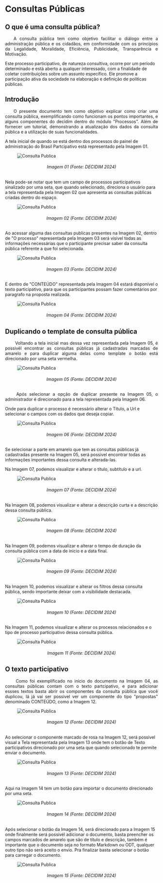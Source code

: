 # Consultas Públicas

## O que é uma consulta pública?
<p align="justify">
&emsp;&emsp;A consulta pública tem como objetivo facilitar o diálogo entre a administração pública e os cidadãos, em conformidade com os princípios da Legalidade, Moralidade, Eficiência, Publicidade, Transparência e Motivação.
</p>  Este processo participativo, de natureza consultiva, ocorre por um período determinado e está aberto a qualquer interessado, com a finalidade de coletar contribuições sobre um assunto específico. Ele promove a participação ativa da sociedade na elaboração e definição de políticas públicas. 

## Introdução
<p align="justify">
&emsp;&emsp;O presente documento tem como objetivo explicar como criar uma consulta pública, exemplificando como funcionam os pontos importantes, e alguns componentes do decidim dentro do módulo "Processos". Além de fornecer um tutorial, demonstrando a atualização dos dados da consulta pública e a utilização de suas funcionalidades.
</p>  
A tela inicial de quando se está dentro dos processos do painel de administração do Brasil Partcipativo está representado pela Imagem 01.

<figure markdown>
<img src= "https://gitlab.com/lappis-unb/decidimbr/documentacao/-/raw/main/docs/assetsTutoriais/consultaspublicas/tela%20inical.png?ref_type=heads" alt="Consulta Publica" style="float: none; margin: auto"> 
</figure>
<p align="justify">
<h6 align = "center">Imagem 01 (Fonte: DECIDIM 2024)
</p></h6>

Nela pode-se notar que tem um campo de processos participativos sinalizado por uma seta, que quando selecionado, direciona o usuário para a tela representada pela Imagem 02 que apresenta as consultas públicas criadas dentro do espaço.

<figure markdown>
<img src= "https://gitlab.com/lappis-unb/decidimbr/documentacao/-/raw/main/docs/assetsTutoriais/consultaspublicas/processos%20participativos%20-%20destacados.png?ref_type=heads" alt="Consulta Publica" style="float: none; margin: auto"> 
</figure>
<p align="justify">
<h6 align = "center">Imagem 02 (Fonte: DECIDIM 2024)
</p></h6>

Ao acessar alguma das consultas publicas presentes na Imagem 02, dentro de "O processo" representada pela Imagem 03 será visivel todas as informações necessárias que o participante precisar saber da consulta pública referente a que foi selecionada.

<figure markdown>
<img src= "https://gitlab.com/lappis-unb/decidimbr/documentacao/-/raw/main/docs/assetsTutoriais/consultaspublicas/tela%20processo.png?ref_type=heads" alt="Consulta Publica" style="float: none; margin: auto"> 
</figure>
<p align="justify">
<h6 align = "center">Imagem 03 (Fonte: DECIDIM 2024)
</p></h6>

E dentro de "CONTEÚDO" representada pela Imagem 04 estará disponível o texto participativo, para que os participantes possam fazer comentários por paragrafo na proposta realizada.

<figure markdown>
<img src= "https://gitlab.com/lappis-unb/decidimbr/documentacao/-/raw/main/docs/assetsTutoriais/consultaspublicas/tela%20conteudo.png?ref_type=heads" alt="Consulta Publica" style="float: none; margin: auto"> 
</figure>
<p align="justify">
<h6 align = "center">Imagem 04 (Fonte: DECIDIM 2024)
</p></h6>

## Duplicando o template de consulta pública
<p align="justify">
&emsp;&emsp; Voltando a tela inicial mas dessa vez representada pela Imagem 05, é possivél encontrar as consultas públicas já cadastradas marcadas de amarelo e para duplicar alguma delas como template o botão está direcionado por uma seta vermelha.
</p>  

<figure markdown>
<img src= "https://gitlab.com/lappis-unb/decidimbr/documentacao/-/raw/main/docs/assetsTutoriais/consultaspublicas/tela%20inical%20-%20consultas%20publicas.png?ref_type=heads" alt="Consulta Publica" style="float: none; margin: auto"> 
</figure>
<p align="justify">
<h6 align = "center">Imagem 05 (Fonte: DECIDIM 2024)
</p></h6>

<p align="justify">
&emsp;&emsp; Após selecionar a opção de duplicar presente na Imagem 05, o administrador é direcionado para a tela representada pela Imagem 06.
</p>  
Onde para duplicar o processo é necessário alterar o Título, a Url e selecionar o campos com os dados que deseja copiar.

<figure markdown>
<img src= "https://gitlab.com/lappis-unb/decidimbr/documentacao/-/raw/main/docs/assetsTutoriais/consultaspublicas/duplicar.png?ref_type=heads" alt="Consulta Publica" style="float: none; margin: auto"> 
</figure>
<p align="justify">
<h6 align = "center">Imagem 06 (Fonte: DECIDIM 2024)
</p></h6>

Se selecionar a parte em amarelo que tem as consultas públicas já cadastradas presente na Imagem 05, será possivel encontrar todas as informações importantes dessa consulta e alterada-las.

Na Imagem 07, podemos visualizar e alterar o título, subtítulo e a url.

<figure markdown>
<img src= "https://gitlab.com/lappis-unb/decidimbr/documentacao/-/raw/main/docs/assetsTutoriais/consultaspublicas/alterar%20infos%20pt1.png?ref_type=heads" alt="Consulta Publica" style="float: none; margin: auto"> 
</figure>
<p align="justify">
<h6 align = "center">Imagem 07 (Fonte: DECIDIM 2024)
</p></h6>

Na Imagem 08, podemos visualizar e alterar a descrição curta e a descrição dessa consulta pública.

<figure markdown>
<img src= "https://gitlab.com/lappis-unb/decidimbr/documentacao/-/raw/main/docs/assetsTutoriais/consultaspublicas/alterar%20infos%20pt2.png?ref_type=heads" alt="Consulta Publica" style="float: none; margin: auto"> 
</figure>
<p align="justify">
<h6 align = "center">Imagem 08 (Fonte: DECIDIM 2024)
</p></h6>

Na Imagem 09, podemos visualizar e alterar o tempo de duração da consulta pública com a data de inicio e a data final.

<figure markdown>
<img src= "https://gitlab.com/lappis-unb/decidimbr/documentacao/-/raw/main/docs/assetsTutoriais/consultaspublicas/alterar%20infos%20pt3.png?ref_type=heads" alt="Consulta Publica" style="float: none; margin: auto"> 
</figure>
<p align="justify">
<h6 align = "center">Imagem 09 (Fonte: DECIDIM 2024)
</p></h6>

Na Imagem 10, podemos visualizar e alterar os filtros dessa consulta pública, sendo importante deixar com a visibilidade destacada.

<figure markdown>
<img src= "https://gitlab.com/lappis-unb/decidimbr/documentacao/-/raw/main/docs/assetsTutoriais/consultaspublicas/alterar%20infos%20pt4.png?ref_type=heads" alt="Consulta Publica" style="float: none; margin: auto"> 
</figure>
<p align="justify">
<h6 align = "center">Imagem 10 (Fonte: DECIDIM 2024)
</p></h6>

Na Imagem 11, podemos visualizar e alterar os procesos relacionados e o tipo de  processo participativo dessa consulta pública.

<figure markdown>
<img src= "https://gitlab.com/lappis-unb/decidimbr/documentacao/-/raw/main/docs/assetsTutoriais/consultaspublicas/alterar%20infos%20pt5.png?ref_type=heads" alt="Consulta Publica" style="float: none; margin: auto"> 
</figure>
<p align="justify">
<h6 align = "center">Imagem 11 (Fonte: DECIDIM 2024)
</p></h6>

## O texto participativo
<p align="justify">
&emsp;&emsp; Como foi exemplificado no inicio do documento na Imagem 04, as consultas públicas contam com o texto partcipativo, e para adicionar essses textos basta abrir os componentes da consulta pública que você duplicou, lá já vai ser possivel ver um componente do tipo "propostas" denominado CONTEÚDO, como a Imagem 12.
</p>  

<figure markdown>
<img src= "https://gitlab.com/lappis-unb/decidimbr/documentacao/-/raw/main/docs/assetsTutoriais/consultaspublicas/componentes.png?ref_type=heads" alt="Consulta Publica" style="float: none; margin: auto"> 
</figure>
<p align="justify">
<h6 align = "center">Imagem 12 (Fonte: DECIDIM 2024)
</p></h6>

Ao selecionar o componente marcado de rosa na Imagem 12, será possivel visual a Tela representada pela Imagem 13 onde tem o botão de Texto participativos direcionado por uma seta que quando selecionado te permite enviar o documento.

<figure markdown>
<img src= "https://gitlab.com/lappis-unb/decidimbr/documentacao/-/raw/main/docs/assetsTutoriais/consultaspublicas/add%20texto%20participativo%20pt1.png?ref_type=heads" alt="Consulta Publica" style="float: none; margin: auto"> 
</figure>
<p align="justify">
<h6 align = "center">Imagem 13 (Fonte: DECIDIM 2024)
</p></h6>

Aqui na Imagem 14 tem um botão para importar o documento direcionado por uma seta. 

<figure markdown>
<img src= "https://gitlab.com/lappis-unb/decidimbr/documentacao/-/raw/main/docs/assetsTutoriais/consultaspublicas/add%20texto%20participativo%20pt2.png?ref_type=heads" alt="Consulta Publica" style="float: none; margin: auto"> 
</figure>
<p align="justify">
<h6 align = "center">Imagem 14 (Fonte: DECIDIM 2024)
</p></h6>

Após selecionar o botão da Imagem 14, será direcionado para a Imagem 15 onde finalmente será possivél adicionar o documento, basta preencher os campos marcados de amarelo que são de título e descrição, também é importante que o documento seja no formato Markdown ou ODT, qualquer outro tipo não será aceito o envio.
Pra finalizar basta selecionar o botão para carregar o documento. 

<figure markdown>
<img src= "https://gitlab.com/lappis-unb/decidimbr/documentacao/-/raw/main/docs/assetsTutoriais/consultaspublicas/add%20texto%20participativo%20pt3.png?ref_type=heads" alt="Consulta Publica" style="float: none; margin: auto"> 
</figure>
<p align="justify">
<h6 align = "center">Imagem 15 (Fonte: DECIDIM 2024)
</p></h6>